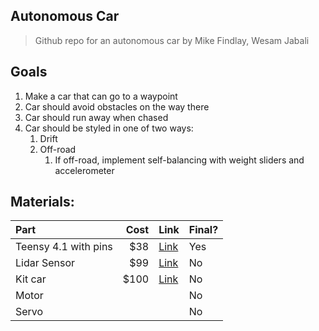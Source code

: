 ## Autonomous Car
> Github repo for an autonomous car by Mike Findlay, Wesam Jabali

## Goals
1. Make a car that can go to a waypoint
2. Car should avoid obstacles on the way there
3. Car should run away when chased
4. Car should be styled in one of two ways:
   1. Drift
   2. Off-road
      1. If off-road, implement self-balancing with weight sliders and accelerometer

## Materials:

| Part | Cost | Link | Final? |
| :------- | --: | :---- | -- |
| Teensy 4.1 with pins | $38| [Link](https://www.amazon.com/gp/product/B088D3FWR7/ref=ppx_yo_dt_b_asin_title_o01_s01?ie=UTF8&psc=1) | Yes
|Lidar Sensor | $99 | [Link](https://www.dfrobot.com/product-1125.html) | No
| Kit car | $100 | [Link](https://hobbyking.com/en_us/blaze-dfr-1-10-scale-carbon-fiber-drift-car-with-unpainted-bodyshell-artr-red.html?queryID=63233cf23278ec76bae500aa6dab2e28&objectID=72108&indexName=hbk_live_magento_en_us_products) | No
| Motor | | | No |
| Servo | | | No |




